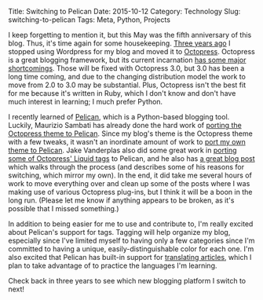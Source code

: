 Title: Switching to Pelican
Date: 2015-10-12
Category: Technology
Slug: switching-to-pelican
Tags: Meta, Python, Projects

I keep forgetting to mention it, but this May was the fifth anniversary of
this blog. Thus, it's time again for some housekeeping.
[Three years ago](/entry/2012/09/23/switching-to-octopress/) I stopped using
Wordpress for my blog and moved it to [Octopress](http://octopress.org).
Octopress is a great blogging framework, but its current incarnation
[has some major shortcomings](http://octopress.org/2015/01/15/octopress-3.0-is-coming/).
Those will be fixed with Octopress 3.0, but 3.0 has been a long time coming, and
due to the changing distribution model the work to move from 2.0 to 3.0 may be
substantial. Plus, Octopress isn't the best fit for me because it's written in
Ruby, which I don't know and don't have much interest in learning; I much prefer
Python.

I recently learned of [Pelican](http://getpelican.com), which is a
Python-based blogging tool. Luckily, Maurizio Sambati has already done the hard
work of
[porting the Octopress theme to Pelican](https://github.com/duilio/pelican-octopress-theme).
Since my blog's theme is the Octopress theme with a few tweaks, it wasn't an
inordinate amount of work to
[port my own theme to Pelican](https://github.com/mlindgren/mlindgren-pelican-theme).
Jake Vanderplas also did some great work in
[porting some of Octopress' Liquid tags](https://github.com/getpelican/pelican-plugins/pull/21)
to Pelican, and he also has
[a great blog post](https://jakevdp.github.io/blog/2013/05/07/migrating-from-octopress-to-pelican/)
which walks through the process (and describes some of his reasons for
switching, which mirror my own). In the end, it did take me several hours of
work to move everything over and clean up some of the posts where I was making
use of various Octopress plug-ins, but I think it will be a boon in the long
run. (Please let me know if anything appears to be broken, as it's possible that
I missed something.)

In addition to being easier for me to use and contribute to, I'm really excited
about Pelican's support for tags. Tagging will help organize my blog,
especially since I've limited myself to having only a few categories since I'm
committed to having a unique, easily-distinguishable color for each one. I'm
also excited that Pelican has built-in support for
[translating articles](http://docs.getpelican.com/en/3.6.3/content.html#translations),
which I plan to take advantage of to practice the languages I'm learning.

Check back in three years to see which new blogging platform I switch to next!
